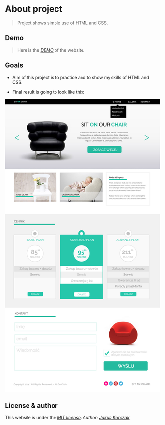 # About project
> Project shows simple use of HTML and CSS.
## Demo

> Here is the [*DEMO*][DEMO] of the website.

## Goals

* Aim of this project is to practice and to show my skills of HTML and CSS.

* Final result is going to look like this:
<img alt="Final result" src="images/warsztat1.jpg">

<!-- Links -->
[DEMO]: https://JakubKorczak.github.io
[MIT license]: https://opensource.org/licenses/MIT
[Jakub Korczak]: https://www.linkedin.com/in/jakub-korczak/

## License & author
This website is under the [*MIT license*][MIT license].
*Author:* [*Jakub Korczak*][Jakub Korczak]
